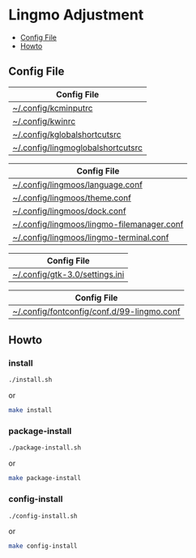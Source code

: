 

# Lingmo Adjustment

* [Config File](#config-file)
* [Howto](#howto)



## Config File

| Config File |
| ----------- |
| [~/.config/kcminputrc](asset/overlay/etc/skel/.config/kcminputrc) |
| [~/.config/kwinrc](asset/overlay/etc/skel/.config/kwinrc) |
| [~/.config/kglobalshortcutsrc](asset/overlay/etc/skel/.config/kglobalshortcutsrc) |
| [~/.config/lingmoglobalshortcutsrc](asset/overlay/etc/skel/.config/lingmoglobalshortcutsrc) |


| Config File |
| ----------- |
| [~/.config/lingmoos/language.conf](asset/overlay/etc/skel/.config/lingmoos/language.conf) |
| [~/.config/lingmoos/theme.conf](asset/overlay/etc/skel/.config/lingmoos/theme.conf) |
| [~/.config/lingmoos/dock.conf](asset/overlay/etc/skel/.config/lingmoos/dock.conf) |
| [~/.config/lingmoos/lingmo-filemanager.conf](asset/overlay/etc/skel/.config/lingmoos/lingmo-filemanager.conf) |
| [~/.config/lingmoos/lingmo-terminal.conf](asset/overlay/etc/skel/.config/lingmoos/lingmo-terminal.conf) |


| Config File |
| ----------- |
| [~/.config/gtk-3.0/settings.ini](asset/overlay/etc/skel/.config/gtk-3.0/settings.ini) |


| Config File |
| ----------- |
| [~/.config/fontconfig/conf.d/99-lingmo.conf](asset/overlay/etc/skel/.config/fontconfig/conf.d/99-lingmo.conf) |




## Howto


### install

``` sh
./install.sh
```

or

``` sh
make install
```


### package-install

``` sh
./package-install.sh
```

or

``` sh
make package-install
```


### config-install

``` sh
./config-install.sh
```

or

``` sh
make config-install
```
